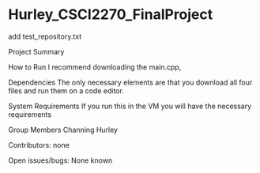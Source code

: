 # Hurley_CSCI2270_FinalProject
add test_repository.txt

Project	Summary

How	to	Run
I recommend downloading the main.cpp, 

Dependencies
The only necessary elements are that you download all four files and run them on a code editor.

System	Requirements
If you run this in the VM you will have the necessary requirements

Group	Members
Channing Hurley

Contributors:
none

Open	issues/bugs:
None known
